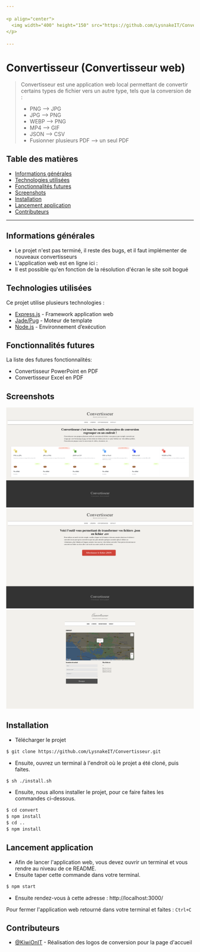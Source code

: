 ```yaml
---

<p align="center">
  <img width="400" height="150" src="https://github.com/LysnakeIT/Convertisseur/blob/main/public/images/convertisseur.png">
</p>

---
```

# Convertisseur (Convertisseur web)
> Convertisseur est une application web local permettant de convertir certains types de fichier vers un autre type, tels que la conversion de :
> - PNG --> JPG
> - JPG --> PNG
> - WEBP --> PNG
> - MP4 --> GIF
> - JSON --> CSV
> - Fusionner plusieurs PDF --> un seul PDF


## Table des matières
* [Informations générales](#informations-générales)
* [Technologies utilisées](#technologies-utilisées)
* [Fonctionnalités futures](#fonctionnalités-futures)
* [Screenshots](#screenshots)
* [Installation](#installation)
* [Lancement application](#lancement-application)
* [Contributeurs](#contributeurs)

---

## Informations générales
- Le projet n'est pas terminé, il reste des bugs, et il faut implémenter de nouveaux convertisseurs
- L'application web est en ligne ici :
- Il est possible qu'en fonction de la résolution d'écran le site soit bogué

## Technologies utilisées
Ce projet utilise plusieurs technologies :
- [Express.js](https://expressjs.com/fr/) - Framework application web
- [Jade/Pug](https://pugjs.org/api/getting-started.html) - Moteur de template
- [Node.js](https://nodejs.org/fr/) - Environnement d’exécution

## Fonctionnalités futures
La liste des futures fonctionnalités:
- Convertisseur PowerPoint en PDF
- Convertisseur Excel en PDF

## Screenshots
![Home](./public/images/home.png)
![csv](./public/images/csv.png)
![contact](./public/images/contact.png)

## Installation

- Télécharger le projet 
```bash
$ git clone https://github.com/LysnakeIT/Convertisseur.git
```

- Ensuite, ouvrez un terminal à l'endroit où le projet a été cloné, puis faites.
```bash
$ sh ./install.sh
```

- Ensuite, nous allons installer le projet, pour ce faire faites les commandes ci-dessous.
``` bash
$ cd convert
$ npm install
$ cd ..
$ npm install
```

## Lancement application
- Afin de lancer l'application web, vous devez ouvrir un terminal et vous rendre au niveau de ce README.
- Ensuite taper cette commande dans votre terminal.

```bash
$ npm start
```

- Ensuite rendez-vous à cette adresse : http://localhost:3000/

Pour fermer l'application web retourné dans votre terminal et faites : ``Ctrl+C``

## Contributeurs
- [@KiwiOnIT](https://github.com/KiwiOnIT) - Réalisation des logos de conversion pour la page d'accueil
